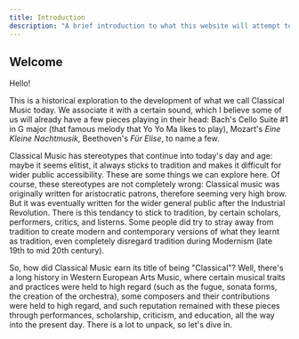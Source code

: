 ```yaml
---
title: Introduction 
description: "A brief introduction to what this website will attempt to explore."
---
```


## Welcome
Hello! 

This is a historical exploration to the development of what we call Classical Music today. We associate it with a certain sound, which I believe some of us will already have a few pieces playing in their head: Bach's Cello Suite #1 in G major (that famous melody that Yo Yo Ma likes to play), Mozart's _Eine Kleine Nachtmusik_, Beethoven's _Für Elise_, to name a few. 

Classical Music has stereotypes that continue into today's day and age: maybe it seems elitist, it always sticks to tradition and makes it difficult for wider public accessibility. These are some things we can explore here. Of course, these stereotypes are not completely wrong: Classical music was originally written for aristocratic patrons, therefore seeming very high brow. But it was eventually written for the wider general public after the Industrial Revolution. There is this tendancy to stick to tradition, by certain scholars, performers, critics, and listerns. Some people did try to stray away from tradition to create modern and contemporary versions of what they learnt as tradition, even completely disregard tradition during Modernism (late 19th to mid 20th century). 

So, how did Classical Music earn its title of being "Classical"? Well, there's a long history in Western European Arts Music, where certain musical traits and practices were held to high regard (such as the fugue, sonata forms, the creation of the orchestra), some composers and their contributions were held to high regard, and such reputation remained with these pieces through performances, scholarship, criticism, and education, all the way into the present day. There is a lot to unpack, so let's dive in. 